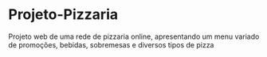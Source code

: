 # Projeto-Pizzaria
Projeto web de uma rede de pizzaria online, apresentando um menu variado de promoções, bebidas, sobremesas e diversos tipos de pizza
